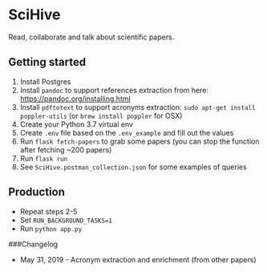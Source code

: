 # SciHive 

Read, collaborate and talk about scientific papers.

## Getting started
1. Install Postgres
2. Install `pandoc` to support references extraction from here: https://pandoc.org/installing.html
3. Install `pdftotext` to support acronyms extraction: `sudo apt-get install poppler-utils` (or `brew install poppler` for OSX)
4. Create your Python 3.7 virtual env
5. Create `.env` file based on the `.env_example` and fill out the values
6. Run `flask fetch-papers` to grab some papers (you can stop the function after fetching ~200 papers) 
7. Run `flask run`
8. See `SciHive.postman_collection.json` for some examples of queries


## Production
- Repeat steps 2-5
- Set `RUN_BACKGROUND_TASKS=1` 
- Run `python app.py`

###Changelog

- May 31, 2019 - Acronym extraction and enrichment (from other papers)
